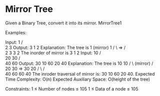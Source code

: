 # Mirror Tree


Given a Binary Tree, convert it into its mirror.
MirrorTree1            

Examples:

Input:
      1
    /  \
   2    3
Output: 3 1 2
Explanation: The tree is
  1    (mirror)     1
 /  \    =>        /  \
2    3           3   2
The inorder of mirror is 3 1 2
Input:
      10
     /  \
    20   30
   /  \
  40  60
Output: 30 10 60 20 40
Explanation: The tree is
      10               10
    /    \  (mirror)    /    \
   20    30    =>   30    20
  /  \                     /   \
 40  60                 60   40
The inroder traversal of mirror is: 30 10 60 20 40.
Expected Time Complexity: O(n)
Expected Auxiliary Space: O(height of the tree)

Constraints:
1 ≤ Number of nodes ≤ 105
1 ≤ Data of a node ≤ 105